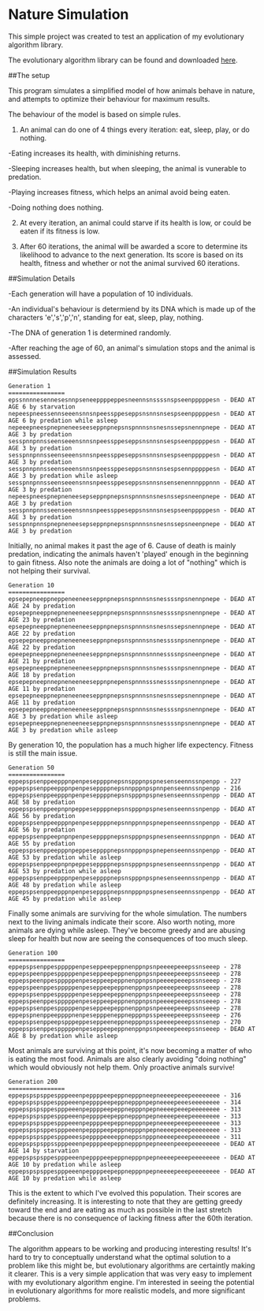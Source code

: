# Nature Simulation

This simple project was created to test an application of my evolutionary algorithm library.

The evolutionary algorithm library can be found and downloaded [here](https://github.com/akyriazis/evolutionary-algorithm).

##The setup

This program simulates a simplified model of how animals behave in nature, and attempts to optimize their behaviour for maximum results.

The behaviour of the model is based on simple rules.

1. An animal can do one of 4 things every iteration: eat, sleep, play, or do nothing.

  -Eating increases its health, with diminishing returns.

  -Sleeping increases health, but when sleeping, the animal is vunerable to predation.
  
  -Playing increases fitness, which helps an animal avoid being eaten.
  
  -Doing nothing does nothing.

2. At every iteration, an animal could starve if its health is low, or could be eaten if its fitness is low.

3. After 60 iterations, the animal will be awarded a score to determine its likelihood to advance to the next generation. Its score is based on its health, fitness and whether or not the animal survived 60 iterations.

##Simulation Details

-Each generation will have a population of 10 individuals. 

-An individual's behaviour is determiend by its DNA which is made up of the characters 'e','s','p','n', standing for eat, sleep, play, nothing.

-The DNA of generation 1 is determined randomly. 

-After reaching the age of 60, an animal's simulation stops and the animal is assessed.

##Simulation Results
```
Generation 1
================
epssnnnnesennesesnnpseneeppppeppesneennsnssssnspseenpppppesn - DEAD AT AGE 6 by starvation
nepeespneessennseeensnnsnpeessppeseppsnsnnsnsespseenpppppesn - DEAD AT AGE 6 by predation while asleep
nepeeepneespnepneneeseeseppnpnepsnspnnnsnsnesnssepsnennpnepe - DEAD AT AGE 3 by predation
sesspnnpnnsseenseeensnnsnpeessppeseppsnsnnsnsespseenpppppesn - DEAD AT AGE 3 by predation
sesspnnpnnsseenseeensnnsnpeessppeseppsnsnnsnsespseenpppppesn - DEAD AT AGE 3 by predation
sesspnnpnnsseenseeensnnsnpeessppeseppsnsnnsnsespsennpppppesn - DEAD AT AGE 3 by predation while asleep
sesspnnpnnsseenseeensnnsnpeessppeseppsnsnnsnsensenennnpppnnn - DEAD AT AGE 3 by predation
nepeespneespnepneneesepseppnpnepsnspnnnsnsnesnssepsneenpnepe - DEAD AT AGE 3 by predation
sesspnnpnnsseenseeensnnsnpeessppeseppsnsnnsnsespseenpppppesn - DEAD AT AGE 3 by predation
sesspnnpnnspnepneneesepseppnpnepsnspnnnsnsnesnssepsneenpnepe - DEAD AT AGE 3 by predation
```
Initially, no animal makes it past the age of 6. Cause of death is mainly predation, indicating the animals haven't 'played' enough in the beginning to gain fitness. Also note the animals are doing a lot of "nothing" which is not helping their survival.

```
Generation 10
================
epsepepneeppneppeneeneeseppnpnepsnspnnnsnsnessssnpsnennpnepe - DEAD AT AGE 24 by predation
epsepepneeppnepneneeneeseppnpnepsnspnnnsnsnessssnpsnennpnepe - DEAD AT AGE 23 by predation
epsepepneeppnepneneeneeseppnpnepsnspnnnsnsnesnssepsnennpnepe - DEAD AT AGE 22 by predation
epsepepneeppnepneneeneeseppnpnepsnspnnnsnsnessssnpsnennpnepe - DEAD AT AGE 22 by predation
epeepepneeppnepneneeneeseppnpnepsnspnnnsnnnessssnpsneenpnepe - DEAD AT AGE 21 by predation
epsepepneeppnepneneeneeseppnpnepsnspnnnsnsnessssnpsnennpnepe - DEAD AT AGE 18 by predation
epsepepneepnnepneneeneeseppnpnepenspnnnsssnessssnpsnennpnepe - DEAD AT AGE 11 by predation
epsepepneeppnepneneeneeseppnpnepsnspnnnsnsnesnssepsnennpnepe - DEAD AT AGE 11 by predation
epsepepneeppnepneneeneeseppnpnepsnspnnnsnsnessssnpsnennpnepe - DEAD AT AGE 3 by predation while asleep
epsepepneeppnepneneeneeseppnpnepsnspnnnsnsnessssnpsnennpnepe - DEAD AT AGE 3 by predation while asleep
```
By generation 10, the population has a much higher life expectency. Fitness is still the main issue.

```
Generation 50
================
eppepspsenppeepppnpenpeseppppnepsnspppnpspnesenseennssnpenpp - 227
eppepspsenppeepppnpenpeseppppnepsnnpppnpspnnpenseennssnpenpp - 216
eppepspsenppeepppnpenpeseppppnepsnspppnpspnesenseennssnpenpp - DEAD AT AGE 58 by predation
eppepspsenppeepnpnpeppeseppppnepsnspppnpspnesenseennssnpenpp - DEAD AT AGE 56 by predation
eppepspsenppeepppnpenpeseppppnepsnnppnnpspnepenseennssnpenpp - DEAD AT AGE 56 by predation
eppepspsenppeepnpnpenpeseppppnepsnspppnpspnesenseennssnppnpn - DEAD AT AGE 55 by predation
eppepspsenppeepppnpeppeseppppnepsnnpppnpspnepenseennssnpenpp - DEAD AT AGE 53 by predation while asleep
eppepspsenppeepnpnpeppeseppppnepsnspppnpspnesenseennssnpenpp - DEAD AT AGE 53 by predation while asleep
eppepspsenppeepppnpenpeseppppnepsnspppnpspnesenseennssnpenpp - DEAD AT AGE 48 by predation while asleep
eppepspsenppeepppnpenpeseppppnepsnnpppnpspnesenseennssnpenpp - DEAD AT AGE 45 by predation while asleep
```
Finally some animals are surviving for the whole simulation. The numbers next to the living animals indicate their score. Also worth noting, more animals are dying while asleep. They've become greedy and are abusing sleep for health but now are seeing the consequences of too much sleep.

```
Generation 100
================
eppepspsenppespppppenpeseppeepeppnenppnpsnpeeeepeeepssnseeep - 278
eppepspeenppespppppenpeseppeepeppnenppnpsnpeeeepeeepssnseeep - 278
eppepspeenppespppppenpeseppeepeppnenppnpsnpeeeepeeepssnseeep - 278
eppepspeenppespppppenpeseppeepeppnenppnpsnpeeeepeeepssnseeep - 278
eppepspsenppespppppenpeseppeepeppnenppnpsnpeeeepeeepssnseeep - 278
eppepspeenppespppppenpeseppeepeppnenppnpsnpeeeepeeepssnseeep - 278
eppepspsenppespppppenpeseppeepeppnenppnpsnpeeeepeeepssnseeep - 278
eppepspnenppeeppppnenpesepppeneppnepppnpsspeeeepeeepssnseeep - 276
eppepspsenppeepspppeppeseppeeneppnepppnpsspeeeepeeepssnsenep - 270
eppepspsenppespppppenpeseppeepeppnenppnpsnpeeeepeeepssnseeep - DEAD AT AGE 8 by predation while asleep
```
Most animals are surviving at this point, it's now becoming a matter of who is eating the most food. Animals are also clearly avoiding "doing nothing" which would obviously not help them. Only proactive animals survive!

```
Generation 200
================
eppepspspsppespppeeenpeppppeepeppnepppneepneeeepeeepeeeeeeee - 316
eppepspspsppespppeeenpeppppeepeppnepppnpepneeeepeeeseeeeeeee - 314
eppepspspsppespppeeenpeppppeepeppnepppnpepneeeepeeepeeeeeeee - 313
eppepspspsppespppeeenpeppppeepeppnepppnpepneeeepeeepeeeeeeee - 313
eppepspspsppespppeeenpeppppeepeppnepppnpepneeeepeeepeeeeeeee - 313
eppepspspsppespppeeenpeppppeepeppnepppnpepneeeepeeepeeeeeeee - 313
eppepspspsppespppeeespeppppeeeeppneppsnpppneeeepeeepeeeeeeee - 311
eppepspspsppsspppeeenpeppppeepeppnepppnpepneeenpeeepeeeeeeee - DEAD AT AGE 14 by starvation
eppepspspsppespppeeenpeppppeepeppnepppnpepneeeepeeepeeeeeeee - DEAD AT AGE 10 by predation while asleep
eppepspspsppespppeeenpeppppeepeppnepppnpepneeeepeeepeeeeeeee - DEAD AT AGE 10 by predation while asleep
```
This is the extent to which I've evolved this population. Their scores are definitely increasing. It is interesting to note that they are getting greedy toward the end and are eating as much as possible in the last stretch because there is no consequence of lacking fitness after the 60th iteration.

##Conclusion

The algorithm appears to be working and producing interesting results! It's hard to try to conceptually understand what the optimal solution to a problem like this might be, but evolutionary algorithms are certaintly making it clearer. This is a very simple application that was very easy to implement with my evolutionary algorithm engine. I'm interested in seeing the potential in evolutionary algorithms for more realistic models, and more significant problems. 
